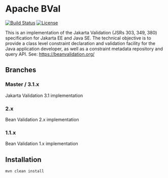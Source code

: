<!---
 Licensed to the Apache Software Foundation (ASF) under one
 or more contributor license agreements.  See the NOTICE file
 distributed with this work for additional information
 regarding copyright ownership.  The ASF licenses this file
 to you under the Apache License, Version 2.0 (the
 "License"); you may not use this file except in compliance

   http://www.apache.org/licenses/LICENSE-2.0

 Unless required by applicable law or agreed to in writing,
 software distributed under the License is distributed on an
 "AS IS" BASIS, WITHOUT WARRANTIES OR CONDITIONS OF ANY
 KIND, either express or implied.  See the License for the
 specific language governing permissions and limitations
 under the License.
-->

# Apache BVal
[![Build Status](https://github.com/apache/bval/workflows/BVal%20CI/badge.svg)](https://github.com/apache/bval/actions/workflows/bval-ci.yml)
[![License](https://img.shields.io/badge/License-Apache%202.0-blue.svg)](https://opensource.org/licenses/Apache-2.0)

This is an implementation of the Jakarta Validation (JSRs 303, 349, 380) specification for Jakarta EE and Java SE.
The technical objective is to provide a class level constraint declaration and validation facility for the Java application developer, as well as a constraint
metadata repository and query API.
See: https://beanvalidation.org/

## Branches

### Master / 3.1.x

Jakarta Validation 3.1 implementation

### 2.x

Bean Validation 2.x implementation

### 1.1.x

Bean Validation 1.x implementation

## Installation

```shell
mvn clean install
```
